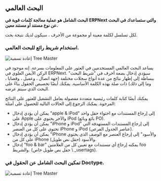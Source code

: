 ## البحث العالمي

**البحث الشامل هو عملية معالجة كلمات قوية في ERPNext والتي ستساعدك في البحث عن نوع مستند أو مستند معين.**

لكل تسلسل لكلمة معينة أو مجموعة من الأحرف ، سيكون لديك نتيجة بحث.

### استخدام شريط رائع للبحث العالمي.

![إعادة تسمية Tree Master](https://docs.erpnext.com/files/using-global-search-2.gif)

يساعد البحث العالمي المستخدمين في العثور على المعلومات بسرعة. إنه موجود في الركن الأيمن العلوي في ERPNext. سيؤدي إدخال بضعة أحرف في "شريط البحث" ببساطة إلى إظهار نتائج من عدة أنواع سجلات مختلفة (جهة اتصال ، وعميل ، وقضايا ، وما إلى ذلك) ذات صلة بهذه الكلمة الأساسية. يمكنك أيضًا تخصيص الحقول بناءً على البحث الذي سيتم عرضه.

يمكنك أيضًا كتابة كلمات رئيسية متعددة مفصولة بعامل التشغيل للعثور على النتائج المرجوة. يمكنك الرجوع إلى الحالات التالية للحصول على أمثلة:

* يمكن أن يؤدي إدخال "apple & iPod" إلى إرجاع المستندات مع احتواء حقل واحد على Apple والآخر يحتوي على iPod (بائع وبائع PO).
* يمكن أن يؤدي إدخال "iPhone و iPod" إلى إرجاع المستندات المستهدفة التي تحتوي على كل من العنصر iPhone و iPod (عناصر الجدول الفرعي).
* يمكن أن يؤدي إدخال "iPhone والأسود" إلى إرجاع العنصر مع الوصف الذي يحتوي على كل من iPhone والأسود (حقل نص طويل).
* إدخال "foo & bar" يمكنه إرجاع أي مستندات مع تعيين كل من العلامتين foo والشريط. (حقل نص طويل خاص \ _usertags).

### تمكين البحث الشامل عن الحقول في Doctype.

![إعادة تسمية Tree Master](https://docs.erpnext.com/files/using-global-search-1.gif)